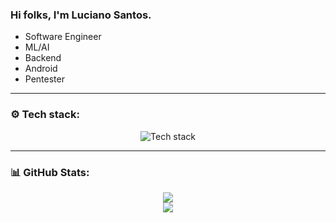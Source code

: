 ### Hi folks, I'm Luciano Santos.
<ul>
  <li>Software Engineer</li>
  <li>ML/AI</li>
  <li>Backend</li>
  <li>Android</li>
  <li>Pentester</li>
</ul>

---

### ⚙️ Tech stack:

<p align="center">
  <img src="https://skillicons.dev/icons?i=c,python,java,js,ts,django,nodejs,react,flask,mysql,git,github,aws,docker,pytorch,androidstudio,neovim,linux,bash,powershell&perline=10" alt="Tech stack">
</p>

---
### 📊 GitHub Stats:
<p align="center">
  <img src="https://github-readme-streak-stats.herokuapp.com/?user=luwired&theme=transparent&hide_border=false"></img></br>
  <img src="https://github-readme-stats.vercel.app/api/top-langs/?username=luwired&theme=transparent&hide_border=false&include_all_commits=true&count_private=true&layout=compact">
</p>

